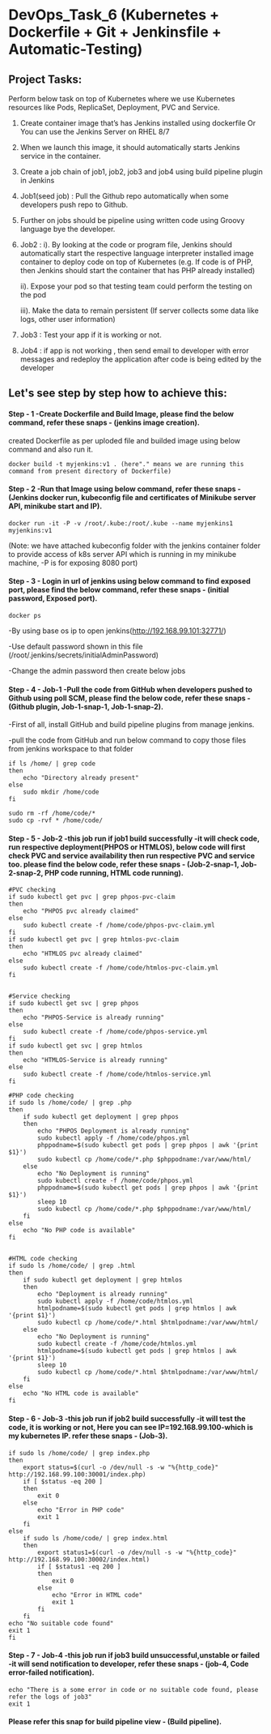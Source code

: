 # DevOps_Task_6 (Kubernetes + Dockerfile + Git + Jenkinsfile + Automatic-Testing)

## Project Tasks:
Perform below task on top of Kubernetes where we use Kubernetes resources like Pods, ReplicaSet, Deployment, PVC and Service.

1. Create container image that’s has Jenkins installed  using dockerfile  Or You can use the Jenkins Server on RHEL 8/7
2. When we launch this image, it should automatically starts Jenkins service in the container.
3. Create a job chain of job1, job2, job3 and  job4 using build pipeline plugin in Jenkins 
4. Job1(seed job) : Pull  the Github repo automatically when some developers push repo to Github.
5. Further on jobs should be pipeline using written code using Groovy language bye the developer.
6. Job2 : 
    i). By looking at the code or program file, Jenkins should automatically start the respective language interpreter installed image container to deploy code on top of Kubernetes (e.g. If code is of  PHP, then Jenkins should start the container that has PHP already installed)
    
    ii).  Expose your pod so that testing team could perform the testing on the pod
    
    iii). Make the data to remain persistent (If server collects some data like logs, other user information)
6. Job3 : Test your app if it  is working or not.
7. Job4 : if app is not working , then send email to developer with error messages and redeploy the application after code is being edited by the developer

## Let's see step by step how to achieve this:

#### Step - 1 -Create Dockerfile and Build Image, please find the below command, refer these snaps - (jenkins image creation).
created Dockerfile as per uploded file and builded image using below command and also run it.
```
docker build -t myjenkins:v1 . (here"." means we are running this command from present directory of Dockerfile)
```

#### Step - 2 -Run that Image using below command, refer these snaps - (Jenkins docker run, kubeconfig file and certificates of Minikube server API, minikube start and IP).
```
docker run -it -P -v /root/.kube:/root/.kube --name myjenkins1 myjenkins:v1
```
(Note: we have attached kubeconfig folder with the jenkins container folder to provide access of k8s server API which is running in my minikube machine, -P is for exposing 8080 port)

#### Step - 3 - Login in url of jenkins using below command to find exposed port, please find the below command, refer these snaps - (initial password, Exposed port).
```
docker ps
```
-By using base os ip to open jenkins(http://192.168.99.101:32771/)

-Use default password shown in this file (/root/.jenkins/secrets/initialAdminPassword) 

-Change the admin password then create below jobs

#### Step - 4 - Job-1 -Pull the code from GitHub when developers pushed to Github using poll SCM, please find the below code, refer these snaps - (Github plugin, Job-1-snap-1, Job-1-snap-2).
-First of all, install GitHub and build pipeline plugins from manage jenkins.

-pull the code from GitHub and run below command to copy those files from jenkins workspace to that folder
```
if ls /home/ | grep code
then
	echo "Directory already present"
else
	sudo mkdir /home/code
fi

sudo rm -rf /home/code/*
sudo cp -rvf * /home/code/
```

#### Step - 5 - Job-2 -this job run if job1 build successfully -it will check code, run respective deployment(PHPOS or HTMLOS), below code will first check PVC and service availability then run respective PVC and service too. please find the below code, refer these snaps - (Job-2-snap-1, Job-2-snap-2, PHP code running, HTML code running).

```
#PVC checking
if sudo kubectl get pvc | grep phpos-pvc-claim
then
	echo "PHPOS pvc already claimed"
else
	sudo kubectl create -f /home/code/phpos-pvc-claim.yml
fi
if sudo kubectl get pvc | grep htmlos-pvc-claim
then
	echo "HTMLOS pvc already claimed"
else
	sudo kubectl create -f /home/code/htmlos-pvc-claim.yml
fi


#Service checking
if sudo kubectl get svc | grep phpos
then
	echo "PHPOS-Service is already running"
else
	sudo kubectl create -f /home/code/phpos-service.yml
fi
if sudo kubectl get svc | grep htmlos
then
	echo "HTMLOS-Service is already running"
else
	sudo kubectl create -f /home/code/htmlos-service.yml
fi
```
```
#PHP code checking
if sudo ls /home/code/ | grep .php
then
	if sudo kubectl get deployment | grep phpos
	then
		echo "PHPOS Deployment is already running"
		sudo kubectl apply -f /home/code/phpos.yml
		phppodname=$(sudo kubectl get pods | grep phpos | awk '{print $1}')
		sudo kubectl cp /home/code/*.php $phppodname:/var/www/html/
    else
		echo "No Deployment is running"
        sudo kubectl create -f /home/code/phpos.yml
		phppodname=$(sudo kubectl get pods | grep phpos | awk '{print $1}')
        sleep 10
        sudo kubectl cp /home/code/*.php $phppodname:/var/www/html/
    fi
else
	echo "No PHP code is available"
fi


#HTML code checking
if sudo ls /home/code/ | grep .html
then
	if sudo kubectl get deployment | grep htmlos
	then
		echo "Deployment is already running"
		sudo kubectl apply -f /home/code/htmlos.yml
		htmlpodname=$(sudo kubectl get pods | grep htmlos | awk '{print $1}')
		sudo kubectl cp /home/code/*.html $htmlpodname:/var/www/html/
    else
		echo "No Deployment is running"
        sudo kubectl create -f /home/code/htmlos.yml
        htmlpodname=$(sudo kubectl get pods | grep htmlos | awk '{print $1}')
        sleep 10
		sudo kubectl cp /home/code/*.html $htmlpodname:/var/www/html/
    fi
else
	echo "No HTML code is available"
fi
```
#### Step - 6 - Job-3 -this job run if job2 build successfully -it will test the code, it is working or not, Here you can see IP=192.168.99.100-which is my kubernetes IP. refer these snaps - (Job-3).

```
if sudo ls /home/code/ | grep index.php
then
	export status=$(curl -o /dev/null -s -w "%{http_code}" http://192.168.99.100:30001/index.php)
	if [ $status -eq 200 ]
	then
		exit 0
	else
		echo "Error in PHP code"
		exit 1
	fi
else
	if sudo ls /home/code/ | grep index.html
	then
		export status1=$(curl -o /dev/null -s -w "%{http_code}" http://192.168.99.100:30002/index.html)
		if [ $status1 -eq 200 ]
		then
			exit 0
		else
			echo "Error in HTML code"
			exit 1
		fi
	fi
echo "No suitable code found"
exit 1
fi
```

#### Step - 7 - Job-4 -this job run if job3 build unsuccessful,unstable or failed -it will send notification to developer, refer these snaps - (job-4, Code error-failed notification).
```
echo "There is a some error in code or no suitable code found, please refer the logs of job3"
exit 1
```

#### Please refer this snap for build pipeline view - (Build pipeline).
